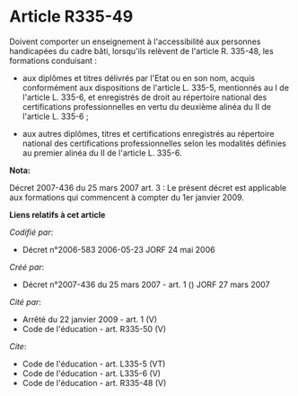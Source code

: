 # Article R335-49

Doivent comporter un enseignement à l'accessibilité aux personnes handicapées du cadre bâti, lorsqu'ils relèvent de l'article
R. 335-48, les formations conduisant :

- aux diplômes et titres délivrés par l'Etat ou en son nom, acquis conformément aux dispositions de l'article L. 335-5,
mentionnés au I de l'article L. 335-6, et enregistrés de droit au répertoire national des certifications professionnelles en
vertu du deuxième alinéa du II de l'article L. 335-6 ;

- aux autres diplômes, titres et certifications enregistrés au répertoire national des certifications professionnelles selon
les modalités définies au premier alinéa du II de l'article L. 335-6.

**Nota:**

Décret 2007-436 du 25 mars 2007 art. 3 : Le présent décret est applicable aux formations qui commencent à compter du 1er
janvier 2009.

**Liens relatifs à cet article**

_Codifié par_:

  - Décret n°2006-583 2006-05-23 JORF 24 mai 2006

_Créé par_:

  - Décret n°2007-436 du 25 mars 2007 - art. 1 () JORF 27 mars 2007

_Cité par_:

  - Arrêté du 22 janvier 2009 - art. 1 (V)
  - Code de l'éducation - art. R335-50 (V)

_Cite_:

  - Code de l'éducation - art. L335-5 (VT)
  - Code de l'éducation - art. L335-6 (V)
  - Code de l'éducation - art. R335-48 (V)
